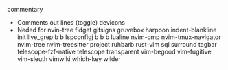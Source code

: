 commentary
- Comments out lines (toggle)
devicons
- Neded for nvin-tree
fidget
gitsigns
gruvebox
harpoon
indent-blankline
init
live_grep b b
lspconfigj b b b
lualine
nvim-cmp
nvim-tmux-navigator
nvim-tree
nvim-treesitter
project
ruhbarb
rust-vim
sql
surround
tagbar
telescope-fzf-native
telescope
transparent
vim-begood
vim-fugitive
vim-sleuth
vimwiki
which-key
wilder
 
